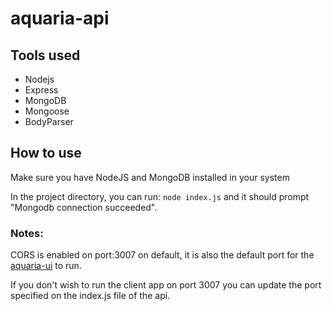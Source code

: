 # aquaria-api

## Tools used

* Nodejs
* Express
* MongoDB
* Mongoose
* BodyParser

## How to use

Make sure you have NodeJS and MongoDB installed in your system

In the project directory, you can run: `node index.js` and it should prompt "Mongodb connection succeeded".

### Notes:

CORS is enabled on port:3007 on default, it is also the default port for the [aquaria-ui](https://github.com/zyxnowell/aquaria-ui) to run.  

If you don't wish to run the client app on port 3007 you can update the port specified on the index.js file of the api.

